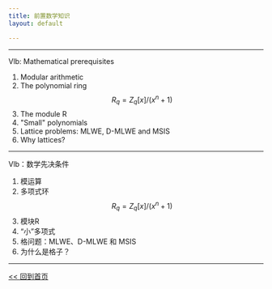```yaml
---
title: 前置数学知识
layout: default

---
```


---

Vlb: Mathematical prerequisites 
1. Modular arithmetic 
2. The polynomial ring $$R_q=Z_q[x]/(x^n+1)$$
3. The module R 
4. "Small" polynomials 
5. Lattice problems: MLWE, D-MLWE and MSIS 
6. Why lattices? 

---

Vlb：数学先决条件 
1. 模运算 
2. 多项式环 $$R_q=Z_q[x]/(x^n+1)$$
3. 模块R 
4. “小”多项式 
5. 格问题：MLWE、D-MLWE 和 MSIS 
6. 为什么是格子？

---





[<< 回到首页](./index)
